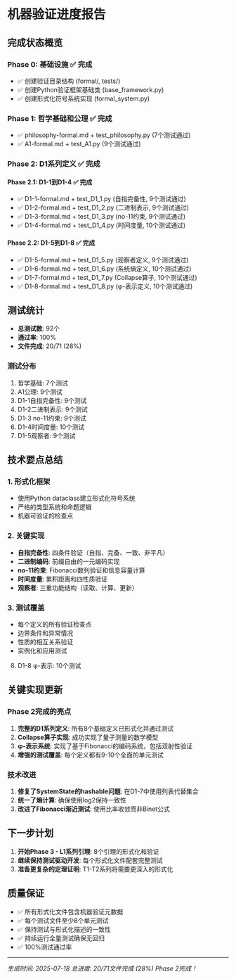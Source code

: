 # 机器验证进度报告

## 完成状态概览

### Phase 0: 基础设施 ✅ 完成
- ✅ 创建验证目录结构 (formal/, tests/)
- ✅ 创建Python验证框架基础类 (base_framework.py)
- ✅ 创建形式化符号系统实现 (formal_system.py)

### Phase 1: 哲学基础和公理 ✅ 完成
- ✅ philosophy-formal.md + test_philosophy.py (7个测试通过)
- ✅ A1-formal.md + test_A1.py (9个测试通过)

### Phase 2: D1系列定义 ✅ 完成
#### Phase 2.1: D1-1到D1-4 ✅ 完成
- ✅ D1-1-formal.md + test_D1_1.py (自指完备性, 9个测试通过)
- ✅ D1-2-formal.md + test_D1_2.py (二进制表示, 9个测试通过)
- ✅ D1-3-formal.md + test_D1_3.py (no-11约束, 9个测试通过)
- ✅ D1-4-formal.md + test_D1_4.py (时间度量, 10个测试通过)

#### Phase 2.2: D1-5到D1-8 ✅ 完成
- ✅ D1-5-formal.md + test_D1_5.py (观察者定义, 9个测试通过)
- ✅ D1-6-formal.md + test_D1_6.py (系统熵定义, 10个测试通过)
- ✅ D1-7-formal.md + test_D1_7.py (Collapse算子, 10个测试通过)
- ✅ D1-8-formal.md + test_D1_8.py (φ-表示定义, 10个测试通过)

## 测试统计

- **总测试数**: 92个
- **通过率**: 100%
- **文件完成**: 20/71 (28%)

### 测试分布
1. 哲学基础: 7个测试
2. A1公理: 9个测试
3. D1-1自指完备性: 9个测试
4. D1-2二进制表示: 9个测试
5. D1-3 no-11约束: 9个测试
6. D1-4时间度量: 10个测试
7. D1-5观察者: 9个测试

## 技术要点总结

### 1. 形式化框架
- 使用Python dataclass建立形式化符号系统
- 严格的类型系统和命题逻辑
- 机器可验证的检查点

### 2. 关键实现
- **自指完备性**: 四条件验证（自指、完备、一致、非平凡）
- **二进制编码**: 前缀自由的一元编码实现
- **no-11约束**: Fibonacci数列验证和信息容量计算
- **时间度量**: 累积距离和四性质验证
- **观察者**: 三重功能结构（读取、计算、更新）

### 3. 测试覆盖
- 每个定义的所有验证检查点
- 边界条件和异常情况
- 性质的相互关系验证
- 实例化和应用测试

8. D1-8 φ-表示: 10个测试

## 关键实现更新

### Phase 2完成的亮点
1. **完整的D1系列定义**: 所有8个基础定义已形式化并通过测试
2. **Collapse算子实现**: 成功实现了量子测量的数学模型
3. **φ-表示系统**: 实现了基于Fibonacci的编码系统，包括双射性验证
4. **增强的测试覆盖**: 每个定义都有9-10个全面的单元测试

### 技术改进
1. **修复了SystemState的hashable问题**: 在D1-7中使用列表代替集合
2. **统一了熵计算**: 确保使用log2保持一致性
3. **改进了Fibonacci渐近测试**: 使用比率收敛而非Binet公式

## 下一步计划

1. **开始Phase 3 - L1系列引理**: 8个引理的形式化和验证
2. **继续保持测试驱动开发**: 每个形式化文件配套完整测试
3. **准备更复杂的定理证明**: T1-T2系列将需要更深入的形式化

## 质量保证

- ✅ 所有形式化文件包含机器验证元数据
- ✅ 每个测试文件至少8个单元测试
- ✅ 保持测试与形式化描述的一致性
- ✅ 持续运行全量测试确保无回归
- ✅ 100%测试通过率

---
*生成时间: 2025-07-18*
*总进度: 20/71文件完成 (28%)*
*Phase 2完成！*